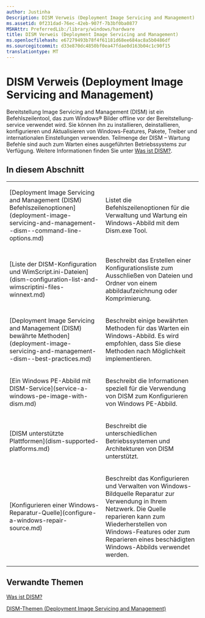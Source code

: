 ```yaml
---
author: Justinha
Description: DISM Verweis (Deployment Image Servicing and Management)
ms.assetid: 0f231dad-76ec-42eb-907f-7b3bf0ba0877
MSHAttr: PreferredLib:/library/windows/hardware
title: DISM Verweis (Deployment Image Servicing and Management)
ms.openlocfilehash: e67279493b78f4f61181d68ee684ac8a5b0486df
ms.sourcegitcommit: d33e870dc4850bf0ea47fdae0d163b04c1c90f15
translationtype: MT
---
```

# <a name="dism-reference-deployment-image-servicing-and-management"></a>DISM Verweis (Deployment Image Servicing and Management)


Bereitstellung Image Servicing and Management (DISM) ist ein Befehlszeilentool, das zum Windows® Bilder offline vor der Bereitstellung-service verwendet wird. Sie können ihn zu installieren, deinstallieren, konfigurieren und Aktualisieren von Windows-Features, Pakete, Treiber und internationalen Einstellungen verwenden. Teilmenge der DISM – Wartung Befehle sind auch zum Warten eines ausgeführten Betriebssystems zur Verfügung. Weitere Informationen finden Sie unter [Was ist DISM?](what-is-dism.md).

## <a name="span-idinthissectionspanspan-idinthissectionspanspan-idinthissectionspanin-this-section"></a><span id="In_This_Section"></span><span id="in_this_section"></span><span id="IN_THIS_SECTION"></span>In diesem Abschnitt


<table>
<colgroup>
<col width="50%" />
<col width="50%" />
</colgroup>
<tbody>
<tr class="odd">
<td align="left"><p>[Deployment Image Servicing and Management (DISM) Befehlszeilenoptionen](deployment-image-servicing-and-management--dism--command-line-options.md)</p></td>
<td align="left"><p>Listet die Befehlszeilenoptionen für die Verwaltung und Wartung ein Windows-Abbild mit dem Dism.exe Tool.</p></td>
</tr>
<tr class="even">
<td align="left"><p>[Liste der DISM-Konfiguration und WimScript.ini-Dateien](dism-configuration-list-and-wimscriptini-files-winnext.md)</p></td>
<td align="left"><p>Beschreibt das Erstellen einer Konfigurationsliste zum Ausschließen von Dateien und Ordner von einem abbildaufzeichnung oder Komprimierung.</p></td>
</tr>
<tr class="odd">
<td align="left"><p>[Deployment Image Servicing and Management (DISM) bewährte Methoden](deployment-image-servicing-and-management--dism--best-practices.md)</p></td>
<td align="left"><p>Beschreibt einige bewährten Methoden für das Warten ein Windows-Abbild. Es wird empfohlen, dass Sie diese Methoden nach Möglichkeit implementieren.</p></td>
</tr>
<tr class="even">
<td align="left"><p>[Ein Windows PE-Abbild mit DISM-Service](service-a-windows-pe-image-with-dism.md)</p></td>
<td align="left"><p>Beschreibt die Informationen speziell für die Verwendung von DISM zum Konfigurieren von Windows PE-Abbild.</p></td>
</tr>
<tr class="odd">
<td align="left"><p>[DISM unterstützte Plattformen](dism-supported-platforms.md)</p></td>
<td align="left"><p>Beschreibt die unterschiedlichen Betriebssystemen und Architekturen von DISM unterstützt.</p></td>
</tr>
<tr class="even">
<td align="left"><p>[Konfigurieren einer Windows-Reparatur-Quelle](configure-a-windows-repair-source.md)</p></td>
<td align="left"><p>Beschreibt das Konfigurieren und Verwalten von Windows-Bildquelle Reparatur zur Verwendung in Ihrem Netzwerk. Die Quelle reparieren kann zum Wiederherstellen von Windows-Features oder zum Reparieren eines beschädigten Windows-Abbilds verwendet werden.</p></td>
</tr>
</tbody>
</table>

 

## <a name="span-idrelatedtopicsspanrelated-topics"></a><span id="related_topics"></span>Verwandte Themen


[Was ist DISM?](what-is-dism.md)

[DISM-Themen (Deployment Image Servicing and Management)](dism-how-to-topics--deployment-image-servicing-and-management.md)

 

 






